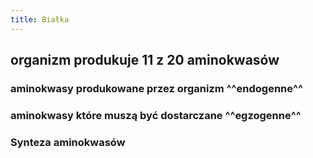 ```yaml
---
title: Białka
---
```


## organizm produkuje **11 z 20** aminokwasów
### aminokwasy produkowane przez organizm ^^endogenne^^
### aminokwasy które muszą być dostarczane ^^egzogenne^^
###
### Synteza aminokwasów